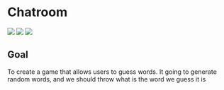 # Chatroom
<div>
  <img src="https://img.shields.io/github/last-commit/nahuelmol/chatroom.django"/>
  <img src="https://img.shields.io/github/languages/code-size/nahuelmol/chatroom.django"/>
  <img src="https://img.shields.io/github/languages/top/nahuelmol/chatroom.django"/>
</div>

## Goal

To create a game that allows users to guess words. It going to generate random words, and we should throw what is the word we guess it is
